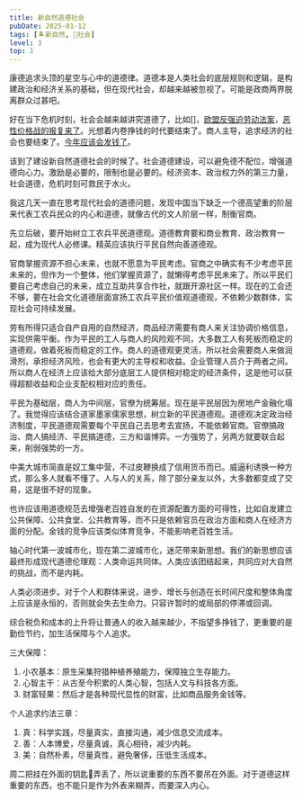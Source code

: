 ```yaml
---
title: 新自然道德社会
pubDate: 2025-01-12
tags: [🏝新自然, 👫社会]
level: 3
top: 1
---
```


康德追求头顶的星空与心中的道德律。道德本是人类社会的底层规则和逻辑，是构建政治和经济关系的基础，但在现代社会，却越来越被忽视了。可能是政商两界脱离群众过甚吧。

好在当下危机时刻，社会会越来越讲究道德了，比如[]，[欧盟反强迫劳动法案]，[恶性价格战的报复来了]。光想着内卷挣钱的时代要结束了。商人主导，追求经济的社会也要结束了。[今年应该会发钱了](/xyy/20250111)。

该到了建设新自然道德社会的时候了。社会道德建设，可以避免德不配位，增强道德向心力。激励是必要的，限制也是必要的。经济资本、政治权力外的第三力量，社会道德，危机时刻可救民于水火。

我这几天一直在思考现代社会的道德问题，发现中国当下缺乏一个德高望重的阶层来代表工农兵民众的内心和道德，就像古代的文人阶层一样，制衡官商。

先立后破，要开始树立工农兵平民道德观。道德教育要和商业教育、政治教育一起，成为现代人必修课。精英应该执行平民自然向善道德观。

官商掌握资源不担心未来，也就不愿意为平民考虑。官商之中确实有不少考虑平民未来的，但作为一个整体，他们掌握资源了，就懒得考虑平民未来了。所以平民们要自己考虑自己的未来，成立互助共享合作社，就跟开源社区一样。现在的工会还不够，要在社会文化道德层面宣扬工农兵平民价值观道德观，不依赖少数群体，实现社会可持续发展。

劳有所得只适合自产自用的自然经济，商品经济需要有商人来关注协调价格信息，实现供需平衡。作为平民的工人与商人的风险观不同，大多数工人有死板而稳定的道德观，做着死板而稳定的工作。商人的道德观更灵活，所以社会需要商人来做润滑剂，承担经济风险，也会有更大的主导权和收益。企业管理人员介于两者之间。所以商人在经济上应该给大部分底层工人提供相对稳定的经济条件，这是他可以获得超额收益和企业支配权相对应的责任。

平民为基础层，商人为中间层，官僚为统筹层。现在是平民层因为房地产金融化塌了。我觉得应该结合道家墨家儒家思想，树立新的平民道德观。道德观决定政治经济制度，平民道德观需要每个平民自己去思考去宣扬，不能依赖官商。官僚搞政治、商人搞经济、平民搞道德，三方和谐博弈。一方强势了，另两方就要联合起来，削弱强势的一方。

中美大城市简直是奴工集中营，不过皮鞭换成了信用货币而已。威逼利诱换一种方式，那么多人就看不懂了。人与人的关系，除了部分亲友以外，大多数都变成了交易，这是很不好的现象。

也许应该用道德规范去增强老百姓自发的在资源配置方面的可得性，比如自发建立公共保障、公共食堂、公共教育等，而不只是依赖官员在政治方面和商人在经济方面的分配。金钱的竞争应该类似体育竞争，不能影响老百姓生活。

轴心时代第一波城市化，现在第二波城市化，迷茫带来新思想。我们的新思想应该最终形成现代道德伦理观：人类命运共同体。人类应该团结起来，共同应对大自然的挑战，而不是内耗。

人类必须进步。对于个人和群体来说，进步、增长与创造在长时间尺度和整体角度上应该是永恒的，否则就会失去生命力。只容许暂时的或局部的停滞或回调。

综合税负和成本的上升将让普通人的收入越来越少，不指望多挣钱了，更重要的是勤俭节约，加生活保障与个人追求。

三大保障：

1. 小农基本：原生采集狩猎种植养殖能力，保障独立生存能力。
2. 心智主干：从古至今积累的人类心智，包括人文与科技各方面。
3. 财富轻果：然后才是各种现代显性的财富，比如商品服务金钱等。

个人追求约法三章：

1. 真：科学实践，尽量真实，直接沟通，减少信息交流成本。
2. 善：人本博爱，尽量真诚，真心相待，减少内耗。
3. 美：自然朴素，尽量真性，避免奢侈，压低生活成本。

周二把挂在外面的钥匙🔑弄丢了，所以说重要的东西不要吊在外面。对于道德这样重要的东西，也不能只是作为外表来糊弄，而要深入内心。

[欧盟反强迫劳动法案]: https://www.bilibili.com/video/BV1KArYYLEjR/
[恶性价格战的报复来了]: https://www.bilibili.com/video/BV1nQCpYUE4C/
[加强普惠性、基础性、兜底性民生建设]: http://www.qstheory.cn/dukan/qs/2024-11/16/c_1130219248.htm
